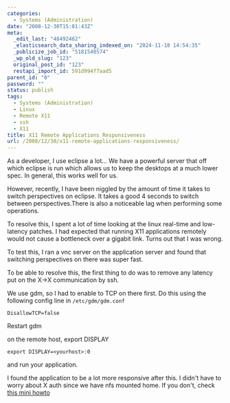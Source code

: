 ```yaml
---
categories:
  - Systems (Administration)
date: "2008-12-30T15:01:43Z"
meta:
  _edit_last: "48492462"
  _elasticsearch_data_sharing_indexed_on: "2024-11-18 14:54:35"
  _publicize_job_id: "5181540574"
  _wp_old_slug: "123"
  original_post_id: "123"
  restapi_import_id: 591d994f7aad5
parent_id: "0"
password: ""
status: publish
tags:
  - Systems (Administration)
  - Linux
  - Remote X11
  - ssh
  - X11
title: X11 Remote Applications Responsiveness
url: /2008/12/30/x11-remote-applications-responsiveness/
---
```


As a developer, I use eclipse a lot... We have a powerful server that off which
eclipse is run which allows us to keep the desktops at a much lower spec. In
general, this works well for us.

However, recently, I have been niggled by the amount of time it takes to switch
perspectives on eclipse. It takes a good 4 seconds to switch between
perspectives.There is also a noticeable lag when performing some operations.

To resolve this, I spent a lot of time looking at the linux real-time and
low-latency patches. I had expected that running X11 applications remotely would
not cause a bottleneck over a gigabit link. Turns out that I was wrong.

To test this, I ran a vnc server on the application server and found that
switching perspectives on there was super fast.

To be able to resolve this, the first thing to do was to remove any latency put
on the X->X communication by ssh.

We use gdm, so I had to enable to TCP on there first. Do this using the
following config line in `/etc/gdm/gdm.conf`

```
DisallowTCP=false
```

Restart gdm

on the remote host, export DISPLAY

```
export DISPLAY=<yourhost>:0
```

and run your application.

I found the application to be a lot more responsive after this. I didn't have to
worry about X auth since we have nfs mounted home. If you don't, check
[this mini howto](http://www.xs4all.nl/~zweije/xauth.html "Remote X Apps Mini HowTo")
